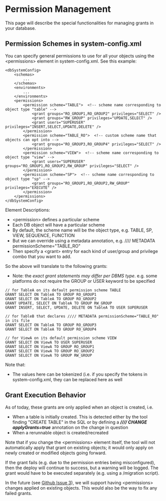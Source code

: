 <!--

    Copyright 2017 Goldman Sachs.
    Licensed under the Apache License, Version 2.0 (the "License");
    you may not use this file except in compliance with the License.
    You may obtain a copy of the License at

    http://www.apache.org/licenses/LICENSE-2.0

    Unless required by applicable law or agreed to in writing,
    software distributed under the License is distributed on an
    "AS IS" BASIS, WITHOUT WARRANTIES OR CONDITIONS OF ANY
    KIND, either express or implied.  See the License for the
    specific language governing permissions and limitations
    under the License.

-->
# Permission Management

This page will describe the special functionalities for managing grants in your database.

<!-- MACRO{toc|fromDepth=0|toDepth=1} -->

## Permission Schemes in system-config.xml
You can specify general permissions to use for all your objects using the &lt;permissions&gt; element in
system-config.xml. See this example:

```
<dbSystemConfig>
    <schemas>
        ...
    </schemas>
    <environments>
        ...
    </environments>
    <permissions>
        <permission scheme="TABLE">  <!-- scheme name corresponding to object type "table" -->
            <grant groups="RO_GROUP1,RO_GROUP2" privileges="SELECT" />
            <grant groups="RW_GROUP" privileges="UPDATE,SELECT" />
            <grant users="SUPERUSER" privileges="INSERT,SELECT,UPDATE,DELETE" />
        </permission>
        <permission scheme="TABLE_RO">  <!-- custom scheme name that objects can opt into -->
            <grant groups="RO_GROUP3,RO_GROUP4" privileges="SELECT" />
        </permission>
        <permission scheme="VIEW">  <!-- scheme name corresponding to object type "view" -->
            <grant users="SUPERUSER" groups="RO_GROUP1,RO_GROUP2,RW_GROUP" privileges="SELECT" />
        </permission>
        <permission scheme="SP">  <!-- scheme name corresponding to object type "sp" -->
            <grant groups="RO_GROUP1,RO_GROUP2,RW_GROUP" privileges="EXECUTE" />
        </permission>
    </permissions>
</dbSystemConfig>
```

Element Descriptions:

* &lt;permission&gt; defines a particular scheme
 * Each DB object will have a particular scheme
 * By default, the scheme name will be the object type, e.g. TABLE, SP, VIEW, SEQUENCE, FUNCTION
 * But we can override using a metadata annotation, e.g. //// METADATA permissionScheme="TABLE_RO"
* Then specify a &lt;grant&gt; entry for each kind of user/group and privilege combo that you want to add.

So the above will translate to the following grants:
* Note: the _exact grant statements may differ per DBMS type_. e.g. some platforms do not require the GROUP or USER keyword to be specified

```
// for TableA on its default permission scheme TABLE
GRANT SELECT ON TableA TO GROUP RO_GROUP1
GRANT SELECT ON TableA TO GROUP RO_GROUP2
GRANT UPDATE, SELECT ON TableA TO GROUP RW_GROUP
GRANT INSERT, SELECT, UPDATE, DELETE ON TableA TO USER SUPERUSER

// for TableB that declares //// METADATA permissionScheme="TABLE_RO" in its file
GRANT SELECT ON TableA TO GROUP RO_GROUP3
GRANT SELECT ON TableA TO GROUP RO_GROUP4

// for ViewA on its default permission scheme VIEW
GRANT SELECT ON ViewA TO USER SUPERUSER
GRANT SELECT ON ViewA TO GROUP RO_GROUP1
GRANT SELECT ON ViewA TO GROUP RO_GROUP2
GRANT SELECT ON ViewA TO GROUP RW_GROUP
```

Note that:
* The values here can be tokenized (i.e. if you specify the tokens in system-config.xml, they can be replaced here as well

## Grant Execution Behavior

As of today, these grants are only applied when an object is created, i.e.

* When a table is initially created. This is detected either by the tool finding "CREATE TABLE" in the SQL or by defining a **_//// CHANGE applyGrants=true_** annotation on the change in question
* When a rerunnable object is created/recreated

Note that if you change the &lt;permissions&gt; element itself, the tool will not automatically apply
that grant on existing objects; it would only apply on newly created or modified objects going forward.

If the grant fails (e.g. due to the permission entries being misconfigured), then the deploy will continue to success,
but a warning will be logged. The grant would have to be executed separately (e.g. using a /migration script).

In the future (see [Github Issue 3](https://github.com/goldmansachs/obevo/issues/3)), we will support having &lt;permissions&gt;
changes applied on existing objects. This would also be the way to fix any failed grants.
